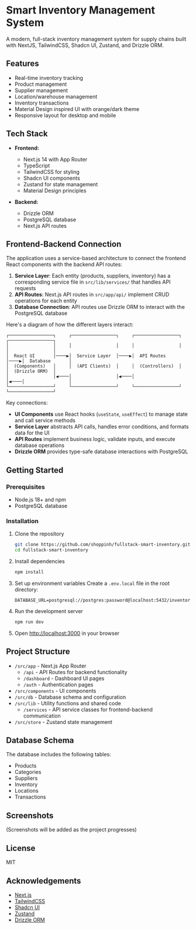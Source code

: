 # Smart Inventory Management System

A modern, full-stack inventory management system for supply chains built with NextJS, TailwindCSS, Shadcn UI, Zustand, and Drizzle ORM.

## Features

- Real-time inventory tracking
- Product management
- Supplier management
- Location/warehouse management
- Inventory transactions
- Material Design inspired UI with orange/dark theme
- Responsive layout for desktop and mobile

## Tech Stack

- **Frontend:**
  - Next.js 14 with App Router
  - TypeScript
  - TailwindCSS for styling
  - Shadcn UI components
  - Zustand for state management
  - Material Design principles

- **Backend:**
  - Drizzle ORM
  - PostgreSQL database
  - Next.js API routes

## Frontend-Backend Connection

The application uses a service-based architecture to connect the frontend React components with the backend API routes:

1. **Service Layer**: Each entity (products, suppliers, inventory) has a corresponding service file in `src/lib/services/` that handles API requests
2. **API Routes**: Next.js API routes in `src/app/api/` implement CRUD operations for each entity
3. **Database Connection**: API routes use Drizzle ORM to interact with the PostgreSQL database

Here's a diagram of how the different layers interact:

```
┌─────────────────┐     ┌─────────────────┐     ┌─────────────────┐     ┌─────────────────┐
│                 │     │                 │     │                 │     │                 │
│  React UI       │────▶│  Service Layer  │────▶│  API Routes     │────▶│  Database       │
│  (Components)   │     │  (API Clients)  │     │  (Controllers)  │     │  (Drizzle ORM)  │
│                 │◀────│                 │◀────│                 │◀────│                 │
└─────────────────┘     └─────────────────┘     └─────────────────┘     └─────────────────┘
```

Key connections:
- **UI Components** use React hooks (`useState`, `useEffect`) to manage state and call service methods
- **Service Layer** abstracts API calls, handles error conditions, and formats data for the UI
- **API Routes** implement business logic, validate inputs, and execute database operations
- **Drizzle ORM** provides type-safe database interactions with PostgreSQL

## Getting Started

### Prerequisites

- Node.js 18+ and npm
- PostgreSQL database

### Installation

1. Clone the repository
   ```bash
   git clone https://github.com/shoppinh/fullstack-smart-inventory.git
   cd fullstack-smart-inventory
   ```

2. Install dependencies
   ```bash
   npm install
   ```

3. Set up environment variables
   Create a `.env.local` file in the root directory:
   ```
   DATABASE_URL=postgresql://postgres:password@localhost:5432/inventory
   ```

4. Run the development server
   ```bash
   npm run dev
   ```

5. Open [http://localhost:3000](http://localhost:3000) in your browser

## Project Structure

- `/src/app` - Next.js App Router
  - `/api` - API Routes for backend functionality
  - `/dashboard` - Dashboard UI pages
  - `/auth` - Authentication pages
- `/src/components` - UI components
- `/src/db` - Database schema and configuration
- `/src/lib` - Utility functions and shared code
  - `/services` - API service classes for frontend-backend communication
- `/src/store` - Zustand state management

## Database Schema

The database includes the following tables:
- Products
- Categories
- Suppliers
- Inventory
- Locations
- Transactions

## Screenshots

(Screenshots will be added as the project progresses)

## License

MIT

## Acknowledgements

- [Next.js](https://nextjs.org/)
- [TailwindCSS](https://tailwindcss.com/)
- [Shadcn UI](https://ui.shadcn.com/)
- [Zustand](https://github.com/pmndrs/zustand)
- [Drizzle ORM](https://orm.drizzle.team/)
